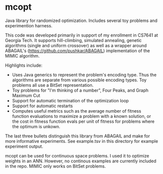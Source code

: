 mcopt
=====

Java library for randomized optimization. Includes several toy problems and experimention harness.

This code was developed primarily in support of my enrollment in CS7641 at Georgia Tech. It
supports hill-climbing, simulated annealing, genetic algorithms (single and uniform crossover) as well
as a wrapper around ABAGAIL's (https://github.com/pushkar/ABAGAIL) implementation of  the
MIMIC algorithm. 

Highlights include:
  * Uses Java generics to represent the problem's encoding type. Thus the algorithms are 
    separate from various possible encoding types. Toy problems all use a BitSet representation.
  * Toy problems for "I'm thinking of a number", Four Peaks, and Graph Maximum Cut
  * Support for automatic termination of the optimization loop
  * Support for automatic restarts
  * Computes useful metrics such as the average number of fitness function evaluations to
    maximize a problem with a known solution, or the cost in fitness function evals per unit 
    of fitness for problems where the optimum is unkown.
    
The last three bullets distinguish this library from ABAGAIL and make for more informative
experiments. See example.tsv in this directory for example experiment output. 

mcopt can be used for continuous space problems. I used it to optimize weights in an ANN. However,
no continous examples are currently included in the repo. MIMIC only works on BitSet problems.
